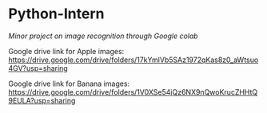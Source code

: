 # Python-Intern
*Minor project on image recognition through Google colab*



Google drive link for Apple images: https://drive.google.com/drive/folders/17kYmlVb5SAz1972qKas8z0_aWtsuo4GV?usp=sharing


Google drive link for Banana images: https://drive.google.com/drive/folders/1V0XSe54jQz6NX9nQwoKrucZHHtQ9EULA?usp=sharing
